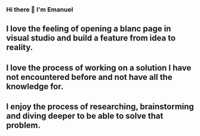 ### Hi there 👋 I'm Emanuel

## I love the feeling of opening a blanc page in visual studio and build a feature from idea to reality. 
## I love the process of working on a solution I have not encountered before and not have all the knowledge for.
## I enjoy the process of researching, brainstorming and diving deeper to be able to solve that problem. 



<!--
**EmanuelGustafzon/EmanuelGustafzon** is a ✨ _special_ ✨ repository because its `README.md` (this file) appears on your GitHub profile.

Here are some ideas to get you started:

- 🔭 I’m currently working on ...
- 🌱 I’m currently learning ...
- 👯 I’m looking to collaborate on ...
- 🤔 I’m looking for help with ...
- 💬 Ask me about ...
- 📫 How to reach me: ...
- 😄 Pronouns: ...
- ⚡ Fun fact: ...
-->
